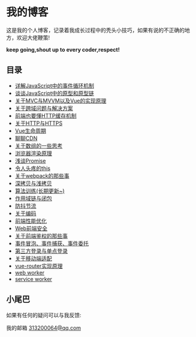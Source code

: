 # 我的博客

这是我的个人博客，记录着我成长过程中的秃头小技巧，如果有说的不正确的地方，欢迎大佬鞭策!  

**keep going,shout up to every coder,respect!**

## 目录

- [详解JavaScript中的事件循环机制](https://github.com/EmotionBin/myBlog/blob/master/articles/javascript_eventLoop_01/javascript_eventLoop_01.md)
- [谈谈JavaScript中的原型和原型链](https://github.com/EmotionBin/myBlog/blob/master/articles/javascript_prototype_01/javascript_prototype_01.md)
- [关于MVC与MVVM以及Vue的实现原理](https://github.com/EmotionBin/myBlog/blob/master/articles/designPattern_MVCandMVVM_01/designPattern_MVCandMVVM_01.md)
- [关于跨域问题与解决方案](https://github.com/EmotionBin/myBlog/blob/master/articles/common_crossDomain_01/common_crossDomain_01.md)
- [前端也要懂HTTP缓存机制](https://github.com/EmotionBin/myBlog/blob/master/articles/common_HttpCache_01/common_HttpCache_01.md)
- [关于HTTP与HTTPS](https://github.com/EmotionBin/myBlog/blob/master/articles/common_HTTPandHTTPS_01/common_HTTPandHTTPS_01.md)
- [Vue生命周期](https://github.com/EmotionBin/myBlog/blob/master/articles/vue_lifecycle_01/vue_lifecycle_01.md)
- [聊聊CDN](https://github.com/EmotionBin/myBlog/blob/master/articles/common_CDN_01/common_CDN_01.md)
- [关于数组的一些思考](https://github.com/EmotionBin/myBlog/blob/master/articles/common_aboutArray_01/common_aboutArray_01.md)
- [浏览器渲染原理](https://github.com/EmotionBin/myBlog/blob/master/articles/common_browserRenderingPrinciple_01/common_browserRenderingPrinciple_01.md)
- [浅谈Promise](https://github.com/EmotionBin/myBlog/blob/master/articles/javascript_promise_01/javascript_promise_01.md)
- [令人头疼的this](https://github.com/EmotionBin/myBlog/blob/master/articles/javascript_this_01/javascript_this_01.md)
- [关于webpack的那些事](https://github.com/EmotionBin/myBlog/blob/master/articles/common_webpack_01/common_webpack_01.md)
- [深拷贝与浅拷贝](https://github.com/EmotionBin/myBlog/blob/master/articles/javascript_shallowCloneandDeepClone_01/javascript_shallowCloneandDeepClone_01.md)
- [算法训练(长期更新~)](https://github.com/EmotionBin/blog/blob/master/articles/javascript_algorithm_01/javascript_algorithm_01.md)
- [作用域链与闭包](https://github.com/EmotionBin/blog/blob/master/articles/javascript_scopeChainAndClosure_01/javascript_scopeChainAndClosure_01.md)
- [防抖节流](https://github.com/EmotionBin/blog/blob/master/articles/javascript_debounceAndthrottle_01/javascript_debounceAndthrottle_01.md)
- [关于编码](https://github.com/EmotionBin/blog/blob/master/articles/common_encoded_01/common_encoded_01.md)
- [前端性能优化](https://github.com/EmotionBin/blog/blob/master/articles/common_performance_optimization_01/common_performance_optimization_01.md)
- [Web前端安全](https://github.com/EmotionBin/blog/blob/master/articles/common_web_security_01/common_web_security_01.md)
- [关于前端鉴权的那些事](https://github.com/EmotionBin/blog/blob/master/articles/common_cookie_session_token_webstorage/common_cookie_session_token_webstorage.md)
- [事件冒泡、事件捕获、事件委托](https://github.com/EmotionBin/blog/blob/master/articles/javascript_event_01/javascript_event_01.md)
- [第三方登录与单点登录](https://github.com/EmotionBin/blog/blob/master/articles/common_login_mode_01/common_login_mode_01.md)
- [关于移动端适配](https://github.com/EmotionBin/blog/blob/master/articles/mobile_mobileAdaptation_01/mobile_mobileAdaptation_01.md)
- [vue-router实现原理](https://github.com/EmotionBin/blog/blob/master/articles/vue-router_principle_01/vue-router_principle_01.md)
- [web worker](https://github.com/EmotionBin/blog/blob/master/articles/common_web_worker_01/common_web_worker_01.md)
- [service worker](https://github.com/EmotionBin/blog/blob/master/articles/common_service_worker_01/common_service_worker_01.md)

## 小尾巴

如果有任何的疑问可以与我反馈:  

我的邮箱 313200064@qq.com
